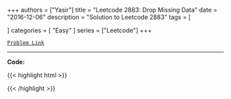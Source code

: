 
+++
authors = ["Yasir"]
title = "Leetcode 2883: Drop Missing Data"
date = "2016-12-06"
description = "Solution to Leetcode 2883"
tags = [
    
]
categories = [
    "Easy"
]
series = ["Leetcode"]
+++



[`Problem Link`](https://leetcode.com/problems/drop-missing-data/description/)

---

**Code:**

{{< highlight html >}}

{{< /highlight >}}

